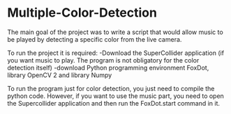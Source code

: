 # Multiple-Color-Detection
The main goal of the project was to write a script that would allow music to be played by detecting a specific color from the live camera. 

To run the project it is required:
-Download the SuperCollider application (if you want music to play. The program is not obligatory for the color detection itself)
-download Python programming environment FoxDot, library OpenCV 2 and library Numpy

To run the program just for color detection, you just need to compile the python code.
However, if you want to use the music part, you need to open the Supercollider application and then run the FoxDot.start command in it.
